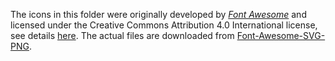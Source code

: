 The icons in this folder were originally developed by 
[*Font Awesome*](https://fontawesome.com/) 
and licensed under the Creative Commons Attribution 4.0 International license,
see details [here](https://fontawesome.com/license). The actual files are 
downloaded from [Font-Awesome-SVG-PNG](https://github.com/encharm/Font-Awesome-SVG-PNG).